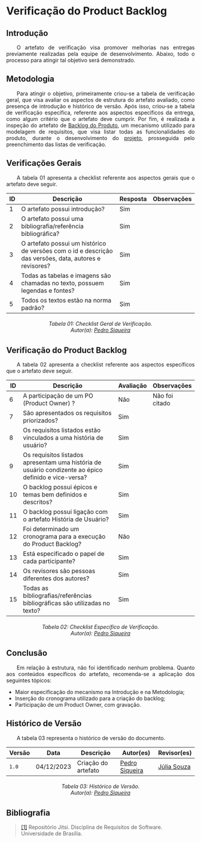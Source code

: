 # **Verificação do Product Backlog**

## **Introdução**

<p align="justify">
&emsp;&emsp;O artefato de verificação visa promover melhorias nas entregas previamente realizadas pela equipe de desenvolvimento. Abaixo, todo o processo para atingir tal objetivo será demonstrado.
</p>

## **Metodologia**

<p align="justify">
&emsp;&emsp;Para atingir o objetivo, primeiramente criou-se a tabela de verificação geral, que visa avaliar os aspectos de estrutura do artefato avaliado, como presença de introdução e histórico de versão. Após isso, criou-se a tabela de verificação específica, referente aos aspectos específicos da entrega, como algum critério que o artefato deve cumprir. Por fim, é realizada a inspeção do artefato de <a href="https://requisitos-de-software.github.io/2023.2-Jitsi/Modelagem/Agil/backlog/">Backlog do Produto</a>, um mecanismo utilizado para modelagem de requisitos, que visa listar todas as funcionalidades do produto, durante o desenvolvimento do <a href="https://requisitos-de-software.github.io/2023.2-Jitsi/">projeto</a>, prosseguida pelo preenchimento das listas de verificação.
</p>

## **Verificações Gerais**

<p align="justify">
&emsp;&emsp;A tabela 01 apresenta a checklist referente aos aspectos gerais que o artefato deve seguir.
</p>

|ID|Descrição|Resposta|Observações|
|----|----|-----|-----|
| 1 | O artefato possui introdução? | Sim |  |
| 2 | O artefato possui uma bibliografia/referência bibliográfica?  | Sim | |
| 3 | O artefato possui um histórico de versões com o id e descrição das versões, data, autores e revisores? | Sim |  |
| 4 | Todas as tabelas e imagens são chamadas no texto, possuem legendas e fontes? | Sim | |
| 5 | Todos os textos estão na norma padrão? | Sim | |

<h6 align="center"> Tabela 01: Checklist Geral de Verificação.
<br> Autor(a): <a href="https://github.com/PedroSiq">Pedro Siqueira</a></h6>


## **Verificação do Product Backlog**

<p align="justify">
&emsp;&emsp;A tabela 02 apresenta a checklist referente aos aspectos específicos que o artefato deve seguir.
</p>

| ID | Descrição | Avaliação | Observações |
|----|-----------|-----------|------------|
| 6  | A participação de um PO (Product Owner) ? | Não | Não foi citado |
| 7  | São apresentados os requisitos priorizados? | Sim | |
| 8  | Os requisitos listados estão vinculados a uma história de usuário? | Sim | |
| 9  | Os requisitos listados apresentam uma história de usuário condizente ao épico definido e vice-versa? | Sim | |
| 10 | O backlog possui épicos e temas bem definidos e descritos? | Sim | |
| 11 | O backlog possui ligação com o artefato História de Usuário? | Sim | |
| 12 | Foi determinado um cronograma para a execução do Product Backlog?| Não | |
| 13 | Está especificado o papel de cada participante?| Sim | |
| 14 | Os revisores são pessoas diferentes dos autores?| Sim | |
| 15 | Todas as bibliografias/referências bibliográficas são utilizadas no texto?| Sim | |

<h6 align="center"> Tabela 02: Checklist Específico de Verificação.
<br> Autor(a): <a href="https://github.com/PedroSiq">Pedro Siqueira</a></h6>

## **Conclusão**

<p align="justify">
&emsp;&emsp;Em relação à estrutura, não foi identificado nenhum problema. Quanto aos conteúdos específicos do artefato, recomenda-se a aplicação dos seguintes tópicos:
<ul>
<li>Maior especificação do mecanismo na Introdução e na Metodologia;</li>
<li>Inserção do cronograma utilizado para a criação do backlog;</li>
<li>Participação de um Product Owner, com gravação.</li>
</ul>
</p>

## **Histórico de Versão**

<p align="justify">
&emsp;&emsp;A tabela 03 representa o histórico de versão do documento.
</p>

| Versão | Data | Descrição | Autor(es) | Revisor(es) |
| ------ | ---- | --------- | --------- | ---------- |
| `1.0`  | 04/12/2023 | Criação do artefato| [Pedro Siqueira](https://github.com/PedroSiq) | [Júlia Souza](https://github.com/JuliaSSouza)|
<h6 align = "center"> Tabela 03: Histórico de Versão.
<br> Autor(a): <a href="https://github.com/PedroSiq">Pedro Siqueira</a></h6>

## **Bibliografia**

> <a href="https://requisitos-de-software.github.io/2023.2-Jitsi">[1]</a> Repositório Jitsi. Disciplina de Requisitos de Software. Universidade de Brasília.
